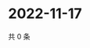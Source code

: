 # 2022-11-17

共 0 条

<!-- BEGIN WEIBO -->
<!-- 最后更新时间 Thu Nov 17 2022 05:00:49 GMT+0800 (China Standard Time) -->

<!-- END WEIBO -->
